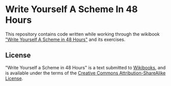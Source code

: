 # Write Yourself A Scheme In 48 Hours

This repository contains code written while working through the wikibook 
["Write Yourself A Scheme in 48 Hours"](https://en.wikibooks.org/wiki/Write_Yourself_a_Scheme_in_48_Hours) and its exercises. 

## License

"Write Yourself a Scheme in 48 Hours" is a text submitted to [Wikibooks](https://en.wikibooks.org/wiki/Main_Page), and is available under the terms of the [Creative Commons Attribution-ShareAlike License](https://creativecommons.org/licenses/by-sa/3.0/). 
